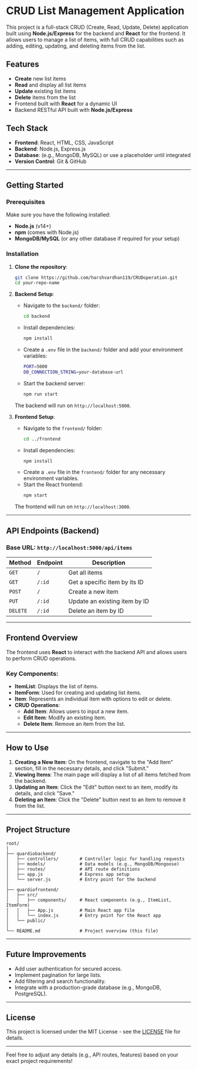 

# CRUD List Management Application

This project is a full-stack CRUD (Create, Read, Update, Delete) application built using **Node.js/Express** for the backend and **React** for the frontend. It allows users to manage a list of items, with full CRUD capabilities such as adding, editing, updating, and deleting items from the list.

## Features

- **Create** new list items
- **Read** and display all list items
- **Update** existing list items
- **Delete** items from the list
- Frontend built with **React** for a dynamic UI
- Backend RESTful API built with **Node.js/Express**

## Tech Stack

- **Frontend**: React, HTML, CSS, JavaScript
- **Backend**: Node.js, Express.js
- **Database**: (e.g., MongoDB, MySQL) or use a placeholder until integrated
- **Version Control**: Git & GitHub

---

## Getting Started

### Prerequisites

Make sure you have the following installed:

- **Node.js** (v14+)
- **npm** (comes with Node.js)
- **MongoDB/MySQL** (or any other database if required for your setup)

### Installation

1. **Clone the repository**:
   ```bash
   git clone https://github.com/harshvardhan119/CRUDoperation.git
   cd your-repo-name
   ```

2. **Backend Setup**:
   - Navigate to the `backend/` folder:
     ```bash
     cd backend
     ```
   - Install dependencies:
     ```bash
     npm install
     ```
   - Create a `.env` file in the `backend/` folder and add your environment variables:
     ```bash
     PORT=5000
     DB_CONNECTION_STRING=your-database-url
     ```
   - Start the backend server:
     ```bash
     npm run start
     ```
   The backend will run on `http://localhost:5000`.

3. **Frontend Setup**:
   - Navigate to the `frontend/` folder:
     ```bash
     cd ../frontend
     ```
   - Install dependencies:
     ```bash
     npm install
     ```
   - Create a `.env` file in the `frontend/` folder for any necessary environment variables.
   - Start the React frontend:
     ```bash
     npm start
     ```
   The frontend will run on `http://localhost:3000`.

---

## API Endpoints (Backend)

### Base URL: `http://localhost:5000/api/items`

| Method | Endpoint       | Description                    |
|--------|----------------|--------------------------------|
| `GET`  | `/`            | Get all items                  |
| `GET`  | `/:id`         | Get a specific item by its ID   |
| `POST` | `/`            | Create a new item              |
| `PUT`  | `/:id`         | Update an existing item by ID  |
| `DELETE` | `/:id`       | Delete an item by ID           |

---

## Frontend Overview

The frontend uses **React** to interact with the backend API and allows users to perform CRUD operations.

### Key Components:

- **ItemList**: Displays the list of items.
- **ItemForm**: Used for creating and updating list items.
- **Item**: Represents an individual item with options to edit or delete.
- **CRUD Operations**:
  - **Add Item**: Allows users to input a new item.
  - **Edit Item**: Modify an existing item.
  - **Delete Item**: Remove an item from the list.

---

## How to Use

1. **Creating a New Item**: On the frontend, navigate to the "Add Item" section, fill in the necessary details, and click "Submit."
2. **Viewing Items**: The main page will display a list of all items fetched from the backend.
3. **Updating an Item**: Click the "Edit" button next to an item, modify its details, and click "Save."
4. **Deleting an Item**: Click the "Delete" button next to an item to remove it from the list.

---

## Project Structure

```
root/
│
├── quardiobackend/
│   ├── controllers/        # Controller logic for handling requests
│   ├── models/             # Data models (e.g., MongoDB/Mongoose)
│   ├── routes/             # API route definitions
│   ├── app.js              # Express app setup
│   └── server.js           # Entry point for the backend
│
├── quardiofrontend/
│   ├── src/
│   │   ├── components/     # React components (e.g., ItemList, ItemForm)
│   │   ├── App.js          # Main React app file
│   │   └── index.js        # Entry point for the React app
│   └── public/
│
└── README.md               # Project overview (this file)
```

---

## Future Improvements

- Add user authentication for secured access.
- Implement pagination for large lists.
- Add filtering and search functionality.
- Integrate with a production-grade database (e.g., MongoDB, PostgreSQL).

---

## License

This project is licensed under the MIT License - see the [LICENSE](LICENSE) file for details.

---

Feel free to adjust any details (e.g., API routes, features) based on your exact project requirements!